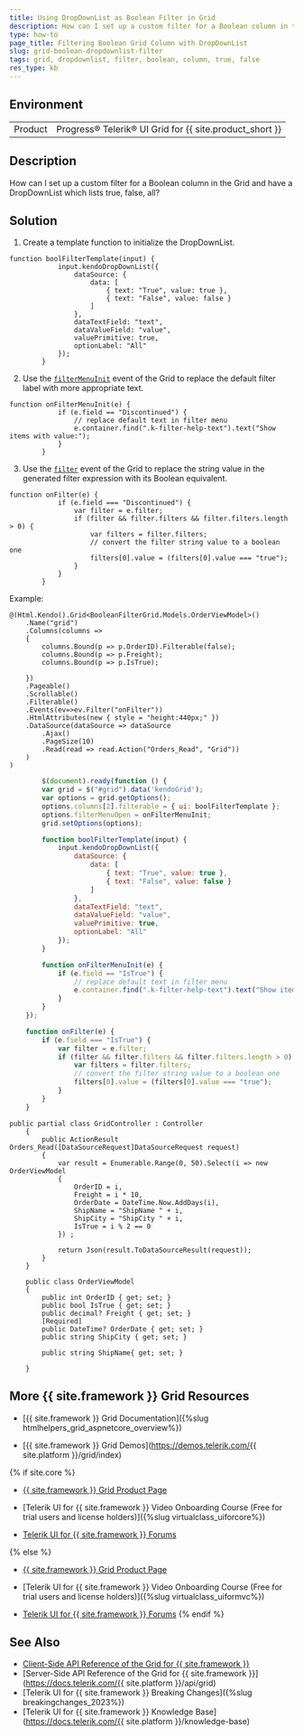 ```yaml
---
title: Using DropDownList as Boolean Filter in Grid
description: How can I set up a custom filter for a Boolean column in the {{ site.product }} Grid and have a DropDownList which lists true, false, all?
type: how-to
page_title: Filtering Boolean Grid Column with DropDownList
slug: grid-boolean-dropdownlist-filter
tags: grid, dropdownlist, filter, boolean, column, true, false
res_type: kb
---
```


## Environment

<table>
	<tbody>
        <tr>
			<td>Product</td>
			<td>Progress® Telerik® UI Grid for {{ site.product_short }}</td>
		</tr>
	</tbody>
</table>

## Description

How can I set up a custom filter for a Boolean column in the Grid and have a DropDownList which lists true, false, all?

## Solution

1. Create a template function to initialize the DropDownList.
```
function boolFilterTemplate(input) {
            input.kendoDropDownList({
                dataSource: {
                    data: [
                        { text: "True", value: true },
                        { text: "False", value: false }
                    ]
                },
                dataTextField: "text",
                dataValueField: "value",
                valuePrimitive: true,
                optionLabel: "All"
            });
        }
```

2. Use the [`filterMenuInit`](https://docs.telerik.com/kendo-ui/api/javascript/ui/grid/events/filtermenuinit) event of the Grid to replace the default filter label with more appropriate text.

```
function onFilterMenuInit(e) {
            if (e.field == "Discontinued") {
                // replace default text in filter menu
                e.container.find(".k-filter-help-text").text("Show items with value:");
            }
        }
```

3. Use the [`filter`](https://docs.telerik.com/kendo-ui/api/javascript/ui/grid/events/filter) event of the Grid to replace the string value in the generated filter expression with its Boolean equivalent.

```
function onFilter(e) {
            if (e.field === "Discontinued") {
                var filter = e.filter;
                if (filter && filter.filters && filter.filters.length > 0) {
                    var filters = filter.filters;
                    // convert the filter string value to a boolean one
                    filters[0].value = (filters[0].value === "true");
                }
            }
        }
```
Example:

```View
@(Html.Kendo().Grid<BooleanFilterGrid.Models.OrderViewModel>()
    .Name("grid")
    .Columns(columns =>
    {
        columns.Bound(p => p.OrderID).Filterable(false);
        columns.Bound(p => p.Freight);
        columns.Bound(p => p.IsTrue);
        
    })
    .Pageable()
    .Scrollable()
    .Filterable()
    .Events(ev=>ev.Filter("onFilter"))
    .HtmlAttributes(new { style = "height:440px;" })
    .DataSource(dataSource => dataSource
        .Ajax()
        .PageSize(10)
        .Read(read => read.Action("Orders_Read", "Grid"))
    )
)
```
```script.js
        $(document).ready(function () {
        var grid = $("#grid").data('kendoGrid');
        var options = grid.getOptions();
        options.columns[2].filterable = { ui: boolFilterTemplate };
        options.filterMenuOpen = onFilterMenuInit;
        grid.setOptions(options);

        function boolFilterTemplate(input) {
            input.kendoDropDownList({
                dataSource: {
                    data: [
                        { text: "True", value: true },
                        { text: "False", value: false }
                    ]
                },
                dataTextField: "text",
                dataValueField: "value",
                valuePrimitive: true,
                optionLabel: "All"
            });
        }

        function onFilterMenuInit(e) {
            if (e.field == "IsTrue") {
                // replace default text in filter menu
                e.container.find(".k-filter-help-text").text("Show items with value:");
            }
        }
    });

    function onFilter(e) {
        if (e.field === "IsTrue") {
            var filter = e.filter;
            if (filter && filter.filters && filter.filters.length > 0) {
                var filters = filter.filters;
                // convert the filter string value to a boolean one
                filters[0].value = (filters[0].value === "true");
            }
        }
    }
```
```Controller
public partial class GridController : Controller
    {
		public ActionResult Orders_Read([DataSourceRequest]DataSourceRequest request)
		{
			var result = Enumerable.Range(0, 50).Select(i => new OrderViewModel
			{
				OrderID = i,
				Freight = i * 10,
				OrderDate = DateTime.Now.AddDays(i),
				ShipName = "ShipName " + i,
				ShipCity = "ShipCity " + i,
				IsTrue = i % 2 == 0
			}) ;

			return Json(result.ToDataSourceResult(request));
		}
	}
```
```Model
    public class OrderViewModel
    {
        public int OrderID { get; set; }
        public bool IsTrue { get; set; }
        public decimal? Freight { get; set; }
        [Required]
        public DateTime? OrderDate { get; set; }
        public string ShipCity { get; set; }

        public string ShipName{ get; set; }
  
    }
```

## More {{ site.framework }} Grid Resources

* [{{ site.framework }} Grid Documentation]({%slug htmlhelpers_grid_aspnetcore_overview%})

* [{{ site.framework }} Grid Demos](https://demos.telerik.com/{{ site.platform }}/grid/index)

{% if site.core %}
* [{{ site.framework }} Grid Product Page](https://www.telerik.com/aspnet-core-ui/grid)

* [Telerik UI for {{ site.framework }} Video Onboarding Course (Free for trial users and license holders)]({%slug virtualclass_uiforcore%})

* [Telerik UI for {{ site.framework }} Forums](https://www.telerik.com/forums/aspnet-core-ui)

{% else %}
* [{{ site.framework }} Grid Product Page](https://www.telerik.com/aspnet-mvc/grid)

* [Telerik UI for {{ site.framework }} Video Onboarding Course (Free for trial users and license holders)]({%slug virtualclass_uiformvc%})

* [Telerik UI for {{ site.framework }} Forums](https://www.telerik.com/forums/aspnet-mvc)
{% endif %}

## See Also

* [Client-Side API Reference of the Grid for {{ site.framework }}](https://docs.telerik.com/kendo-ui/api/javascript/ui/grid)
* [Server-Side API Reference of the Grid for {{ site.framework }}](https://docs.telerik.com/{{ site.platform }}/api/grid)
* [Telerik UI for {{ site.framework }} Breaking Changes]({%slug breakingchanges_2023%})
* [Telerik UI for {{ site.framework }} Knowledge Base](https://docs.telerik.com/{{ site.platform }}/knowledge-base)
